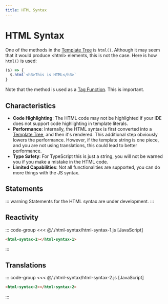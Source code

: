```yaml
---
title: HTML Syntax
---
```


<script setup>
  import { onMounted } from 'vue'
  
  onMounted(async () => {
    await import('./html-syntax-1.js')
    await import('./html-syntax-2.js')
  })
</script>

# HTML Syntax

One of the methods in the [Template Tree](../templates/template-tree) is `html()`. Although it may seem that it
would produce \<html\> elements, this is not the case. Here is how `html()` is used: 

```js
($) => {
  $.html`<h3>This is HTML</h3>`
}
```

Note that the method is used as a [Tag Function](https://developer.mozilla.org/en-US/docs/Web/JavaScript/Reference/Template_literals#tagged_templates).
This is important.

## Characteristics

- **Code Highlighting**: The HTML code may not be highlighted if your IDE does not support code
  highlighting in template literals.
- **Performance**: Internally, the HTML syntax is first converted into a [Template Tree](../templates/template-tree),
  and then it's rendered. This additional step obviously lowers the performance. However, if the
  template string is one piece, and you are not using translations, this could lead to better
  performance.
- **Type Safety**: For TypeScript this is just a string, you will not be warned you if you make a
  mistake in the HTML code.
- **Limited Capabilities**: Not all functionalities are supported, you can do more things with the
  JS syntax.

## Statements

::: warning
Statements for the HTML syntax are under development.
:::

## Reactivity

::: code-group
<<< @/./html-syntax/html-syntax-1.js [JavaScript]
```html [HTML]
<html-syntax-1></html-syntax-1>
```
:::

<Badge type="warning" text="example" />
<div class="example">
  <html-syntax-1></html-syntax-1>
</div>

## Translations

::: code-group
<<< @/./html-syntax/html-syntax-2.js [JavaScript]
```html [HTML]
<html-syntax-2></html-syntax-2>
```
:::

<Badge type="warning" text="example" />
<div class="example">
  <html-syntax-2></html-syntax-2>
</div>
